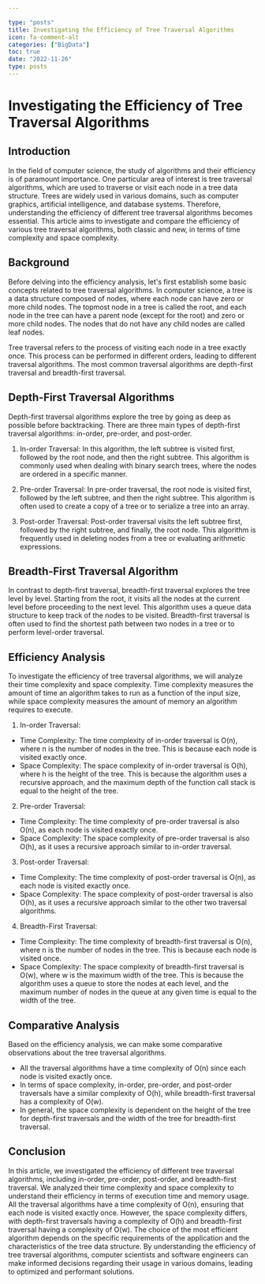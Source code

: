 ```yaml
---

type: "posts"
title: Investigating the Efficiency of Tree Traversal Algorithms
icon: fa-comment-alt
categories: ["BigData"]
toc: true
date: "2022-11-26"
type: posts
---
```





# Investigating the Efficiency of Tree Traversal Algorithms

## Introduction

In the field of computer science, the study of algorithms and their efficiency is of paramount importance. One particular area of interest is tree traversal algorithms, which are used to traverse or visit each node in a tree data structure. Trees are widely used in various domains, such as computer graphics, artificial intelligence, and database systems. Therefore, understanding the efficiency of different tree traversal algorithms becomes essential. This article aims to investigate and compare the efficiency of various tree traversal algorithms, both classic and new, in terms of time complexity and space complexity.

## Background

Before delving into the efficiency analysis, let's first establish some basic concepts related to tree traversal algorithms. In computer science, a tree is a data structure composed of nodes, where each node can have zero or more child nodes. The topmost node in a tree is called the root, and each node in the tree can have a parent node (except for the root) and zero or more child nodes. The nodes that do not have any child nodes are called leaf nodes.

Tree traversal refers to the process of visiting each node in a tree exactly once. This process can be performed in different orders, leading to different traversal algorithms. The most common traversal algorithms are depth-first traversal and breadth-first traversal.

## Depth-First Traversal Algorithms

Depth-first traversal algorithms explore the tree by going as deep as possible before backtracking. There are three main types of depth-first traversal algorithms: in-order, pre-order, and post-order.

1. In-order Traversal: In this algorithm, the left subtree is visited first, followed by the root node, and then the right subtree. This algorithm is commonly used when dealing with binary search trees, where the nodes are ordered in a specific manner.

2. Pre-order Traversal: In pre-order traversal, the root node is visited first, followed by the left subtree, and then the right subtree. This algorithm is often used to create a copy of a tree or to serialize a tree into an array.

3. Post-order Traversal: Post-order traversal visits the left subtree first, followed by the right subtree, and finally, the root node. This algorithm is frequently used in deleting nodes from a tree or evaluating arithmetic expressions.

## Breadth-First Traversal Algorithm

In contrast to depth-first traversal, breadth-first traversal explores the tree level by level. Starting from the root, it visits all the nodes at the current level before proceeding to the next level. This algorithm uses a queue data structure to keep track of the nodes to be visited. Breadth-first traversal is often used to find the shortest path between two nodes in a tree or to perform level-order traversal.

## Efficiency Analysis

To investigate the efficiency of tree traversal algorithms, we will analyze their time complexity and space complexity. Time complexity measures the amount of time an algorithm takes to run as a function of the input size, while space complexity measures the amount of memory an algorithm requires to execute.

1. In-order Traversal:
- Time Complexity: The time complexity of in-order traversal is O(n), where n is the number of nodes in the tree. This is because each node is visited exactly once.
- Space Complexity: The space complexity of in-order traversal is O(h), where h is the height of the tree. This is because the algorithm uses a recursive approach, and the maximum depth of the function call stack is equal to the height of the tree.

2. Pre-order Traversal:
- Time Complexity: The time complexity of pre-order traversal is also O(n), as each node is visited exactly once.
- Space Complexity: The space complexity of pre-order traversal is also O(h), as it uses a recursive approach similar to in-order traversal.

3. Post-order Traversal:
- Time Complexity: The time complexity of post-order traversal is O(n), as each node is visited exactly once.
- Space Complexity: The space complexity of post-order traversal is also O(h), as it uses a recursive approach similar to the other two traversal algorithms.

4. Breadth-First Traversal:
- Time Complexity: The time complexity of breadth-first traversal is O(n), where n is the number of nodes in the tree. This is because each node is visited once.
- Space Complexity: The space complexity of breadth-first traversal is O(w), where w is the maximum width of the tree. This is because the algorithm uses a queue to store the nodes at each level, and the maximum number of nodes in the queue at any given time is equal to the width of the tree.

## Comparative Analysis

Based on the efficiency analysis, we can make some comparative observations about the tree traversal algorithms.
- All the traversal algorithms have a time complexity of O(n) since each node is visited exactly once.
- In terms of space complexity, in-order, pre-order, and post-order traversals have a similar complexity of O(h), while breadth-first traversal has a complexity of O(w).
- In general, the space complexity is dependent on the height of the tree for depth-first traversals and the width of the tree for breadth-first traversal.

## Conclusion

In this article, we investigated the efficiency of different tree traversal algorithms, including in-order, pre-order, post-order, and breadth-first traversal. We analyzed their time complexity and space complexity to understand their efficiency in terms of execution time and memory usage. All the traversal algorithms have a time complexity of O(n), ensuring that each node is visited exactly once. However, the space complexity differs, with depth-first traversals having a complexity of O(h) and breadth-first traversal having a complexity of O(w). The choice of the most efficient algorithm depends on the specific requirements of the application and the characteristics of the tree data structure. By understanding the efficiency of tree traversal algorithms, computer scientists and software engineers can make informed decisions regarding their usage in various domains, leading to optimized and performant solutions.